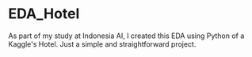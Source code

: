 # EDA_Hotel
As part of my study at Indonesia AI, I created this EDA using Python of a Kaggle's Hotel. Just a simple and straightforward project.

